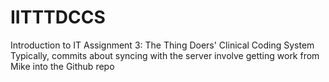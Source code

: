 # IITTTDCCS
Introduction to IT Assignment 3: The Thing Doers' Clinical Coding System
Typically, commits about syncing with the server involve getting work from Mike into the Github repo
